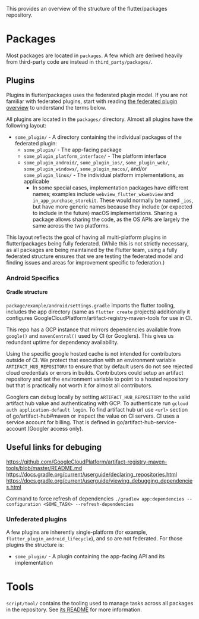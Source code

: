 This provides an overview of the structure of the flutter/packages repository.

# Packages

Most packages are located in `packages`. A few which are derived heavily from third-party code are instead in `third_party/packages/`.

## Plugins

Plugins in flutter/packages uses the federated plugin model. If you are not familiar with federated plugins, start with reading [the federated plugin overview](https://flutter.dev/docs/development/packages-and-plugins/developing-packages#federated-plugins) to understand the terms below.

All plugins are located in the `packages/` directory. Almost all plugins have the following layout:
- `some_plugin/` - A directory containing the individual packages of the federated plugin:
  - `some_plugin/` - The app-facing package
  - `some_plugin_platform_interface/` - The platform interface
  - `some_plugin_android/`, `some_plugin_ios/`, `some_plugin_web/`, `some_plugin_windows/`, `some_plugin_macos/`, and/or `some_plugin_linux/` - The individual platform implementations, as applicable
    - In some special cases, implementation packages have different names; examples include `webview_flutter_wkwebview` and `in_app_purchase_storekit`. These would normally be named `_ios`, but have more generic names because they include (or expected to include in the future) macOS implementations. Sharing a package allows sharing the code, as the OS APIs are largely the same across the two platforms.

This layout reflects the goal of having all multi-platform plugins in flutter/packages being fully federated. (While this is not strictly necessary, as all packages are being maintained by the Flutter team, using a fully federated structure ensures that we are testing the federated model and finding issues and areas for improvement specific to federation.)

### Android Specifics

#### Gradle structure 

`package/example/android/settings.gradle` imports the flutter tooling, includes the app directory (same as `flutter create` projects) additionally it configures GoogleCloudPlatform/artifact-registry-maven-tools for use in CI.

This repo has a GCP instance that mirrors dependencies available from `google()` and `mavenCentral()` used by CI (or Googlers). This gives us redundant uptime for dependency availability.

Using the specific google hosted cache is not intended for contributors outside of CI. We protect that execution with an environment variable `ARTIFACT_HUB_REPOSITORY` to ensure that by default users do not see rejected cloud credentials or errors in builds. Contributors could setup an artifact repository and set the environment variable to point to a hosted repository but that is practically not worth it for almost all contributors. 

Googlers can debug locally by setting `ARTIFACT_HUB_REPOSITORY` to the valid artifact hub value and authenticating with GCP. To authenticate run `gcloud auth application-default login`. To find artifact hub url use `<url>` section of go/artifact-hub#maven or inspect the value on CI servers. CI uses a service account for billing. That is defined in go/artifact-hub-service-account (Googler access only).

## Useful links for debuging
https://github.com/GoogleCloudPlatform/artifact-registry-maven-tools/blob/master/README.md
https://docs.gradle.org/current/userguide/declaring_repositories.html
https://docs.gradle.org/current/userguide/viewing_debugging_dependencies.html

Command to force refresh of dependencies `./gradlew app:dependencies --configuration <SOME_TASK> --refresh-dependencies`

### Unfederated plugins

A few plugins are inherently single-platform (for example, `flutter_plugin_android_lifecycle`), and so are not federated. For those plugins the structure is:

- `some_plugin/` - A plugin containing the app-facing API and its implementation

# Tools

`script/tool/` contains the tooling used to manage tasks across all packages in the repository. See [its README](https://github.com/flutter/packages/blob/main/script/tool/README.md) for more information.